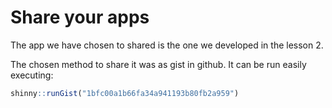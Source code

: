 # Share your apps
The app we have chosen to shared is the one we developed in 
the lesson 2. 

The chosen method to share it was as gist in github. It can 
be run easily executing:

```R
shinny::runGist("1bfc00a1b66fa34a941193b80fb2a959")
```
